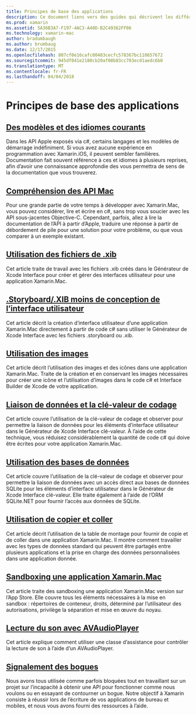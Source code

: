 ```yaml
---
title: Principes de base des applications
description: Ce document liens vers des guides qui décrivent les différents concepts nécessaires pour comprendre le développement d’applications de Xamarin.Mac.
ms.prod: xamarin
ms.assetid: 5A36B3A7-F197-4AC3-A40D-B2C49362FF06
ms.technology: xamarin-mac
author: bradumbaugh
ms.author: brumbaug
ms.date: 12/17/2015
ms.openlocfilehash: 807cf0e16cafc00483cecfc578367bc110657672
ms.sourcegitcommit: 945df041e2180cb20af08b83cc703ecd1aedc6b0
ms.translationtype: MT
ms.contentlocale: fr-FR
ms.lasthandoff: 04/04/2018
---
```

# <a name="application-fundamentals"></a>Principes de base des applications

## <a name="common-patterns-and-idiomsmacapp-fundamentalspatternsmd"></a>[Des modèles et des idiomes courants](~/mac/app-fundamentals/patterns.md)

Dans les API Apple exposés via c#, certains langages et les modèles de démarrage indéfiniment. Si vous avez aucune expérience en programmation avec Xamarin.iOS, il peuvent sembler familières. Documentation fait souvent référence à ces et idiomes à plusieurs reprises, afin d’avoir une connaissance approfondie des vous permettra de sens de la documentation que vous trouverez.

## <a name="understanding-mac-apismacapp-fundamentalsmac-apismd"></a>[Compréhension des API Mac](~/mac/app-fundamentals/mac-apis.md)

Pour une grande partie de votre temps à développer avec Xamarin.Mac, vous pouvez considérer, lire et écrire en c#, sans trop vous soucier avec les API sous-jacentes Objective-C. Cependant, parfois, allez à lire la documentation de l’API à partir d’Apple, traduire une réponse à partir de débordement de pile pour une solution pour votre problème, ou que vous comparer à un exemple existant.

## <a name="working-with-xib-filesmacapp-fundamentalsxibmd"></a>[Utilisation des fichiers de .xib](~/mac/app-fundamentals/xib.md)

Cet article traite de travail avec les fichiers .xib créés dans le Générateur de Xcode Interface pour créer et gérer des interfaces utilisateur pour une application Xamarin.Mac.

## <a name="storyboardxib-less-user-interface-designmacapp-fundamentalsxibless-uimd"></a>[.Storyboard/.XIB moins de conception de l’interface utilisateur](~/mac/app-fundamentals/xibless-ui.md)

Cet article décrit la création d’interface utilisateur d’une application Xamarin.Mac directement à partir de code c# sans utiliser le Générateur de Xcode Interface avec les fichiers .storyboard ou .xib.

## <a name="working-with-imagesmacapp-fundamentalsimagemd"></a>[Utilisation des images](~/mac/app-fundamentals/image.md)

Cet article décrit l’utilisation des images et des icônes dans une application Xamarin.Mac. Traite de la création et en conservant les images nécessaires pour créer une icône et l’utilisation d’images dans le code c# et Interface Builder de Xcode de votre application.

## <a name="data-binding-and-key-value-codingmacapp-fundamentalsdatabindingmd"></a>[Liaison de données et la clé-valeur de codage](~/mac/app-fundamentals/databinding.md)

Cet article couvre l’utilisation de la clé-valeur de codage et observer pour permettre la liaison de données pour les éléments d’interface utilisateur dans le Générateur de Xcode Interface clé-valeur. À l’aide de cette technique, vous réduisez considérablement la quantité de code c# qui doive être écrites pour votre application Xamarin.Mac. 

## <a name="working-with-databasesmacapp-fundamentalsdatabasesmd"></a>[Utilisation des bases de données](~/mac/app-fundamentals/databases.md)

Cet article couvre l’utilisation de la clé-valeur de codage et observer pour permettre la liaison de données avec un accès direct aux bases de données SQLite pour les éléments d’interface utilisateur dans le Générateur de Xcode Interface clé-valeur. Elle traite également à l’aide de l’ORM SQLite.NET pour fournir l’accès aux données de SQLite.

## <a name="working-with-copy-and-pastemacapp-fundamentalscopy-pastemd"></a>[Utilisation de copier et coller](~/mac/app-fundamentals/copy-paste.md)

Cet article décrit l’utilisation de la table de montage pour fournir de copie et de coller dans une application Xamarin.Mac. Il montre comment travailler avec les types de données standard qui peuvent être partagés entre plusieurs applications et la prise en charge des données personnalisées dans une application donnée.

## <a name="sandboxing-a-xamarinmac-appmacapp-fundamentalssandboxingmd"></a>[Sandboxing une application Xamarin.Mac](~/mac/app-fundamentals/sandboxing.md)

Cet article traite des sandboxing une application Xamarin.Mac version sur l’App Store. Elle couvre tous les éléments nécessaires à la mise en sandbox : répertoires de conteneur, droits, déterminé par l’utilisateur des autorisations, privilège la séparation et mise en œuvre du noyau.

## <a name="playing-sound-with-avaudioplayermacapp-fundamentalssoundsmd"></a>[Lecture du son avec AVAudioPlayer](~/mac/app-fundamentals/sounds.md)

Cet article explique comment utiliser une classe d’assistance pour contrôler la lecture de son à l’aide d’un AVAudioPlayer.

## <a name="reporting-bugsmacapp-fundamentalstroubleshootingmd"></a>[Signalement des bogues](~/mac/app-fundamentals/troubleshooting.md)

Nous avons tous utilisée comme parfois bloquées tout en travaillant sur un projet sur l’incapacité à obtenir une API pour fonctionner comme nous voulons ou en essayant de contourner un bogue. Notre objectif à Xamarin consiste à réussir lors de l’écriture de vos applications de bureau et mobiles, et nous vous avons fourni des ressources à l’aide.
